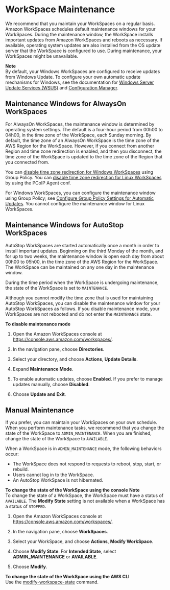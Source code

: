 # WorkSpace Maintenance<a name="workspace-maintenance"></a>

We recommend that you maintain your WorkSpaces on a regular basis\. Amazon WorkSpaces schedules default maintenance windows for your WorkSpaces\. During the maintenance window, the WorkSpace installs important updates from Amazon WorkSpaces and reboots as necessary\. If available, operating system updates are also installed from the OS update server that the WorkSpace is configured to use\. During maintenance, your WorkSpaces might be unavailable\.

**Note**  
By default, your Windows WorkSpaces are configured to receive updates from Windows Update\. To configure your own automatic update mechanisms for Windows, see the documentation for [ Windows Server Update Services \(WSUS\)](https://docs.microsoft.com/windows-server/administration/windows-server-update-services/deploy/deploy-windows-server-update-services) and [Configuration Manager](https://docs.microsoft.com/configmgr/sum/deploy-use/deploy-software-updates)\.

## Maintenance Windows for AlwaysOn WorkSpaces<a name="alwayson-maintenance"></a>

For AlwaysOn WorkSpaces, the maintenance window is determined by operating system settings\. The default is a four\-hour period from 00h00 to 04h00, in the time zone of the WorkSpace, each Sunday morning\. By default, the time zone of an AlwaysOn WorkSpace is the time zone of the AWS Region for the WorkSpace\. However, if you connect from another Region and time zone redirection is enabled, and then you disconnect, the time zone of the WorkSpace is updated to the time zone of the Region that you connected from\.

You can [disable time zone redirection for Windows WorkSpaces](group_policy.md#gp_time_zone) using Group Policy\. You can [disable time zone redirection for Linux WorkSpaces](manage_linux_workspace.md#linux_time_zone) by using the PCoIP Agent conf\.

For Windows WorkSpaces, you can configure the maintenance window using Group Policy; see [Configure Group Policy Settings for Automatic Updates](https://docs.microsoft.com/windows-server/administration/windows-server-update-services/deploy/4-configure-group-policy-settings-for-automatic-updates)\. You cannot configure the maintenance window for Linux WorkSpaces\.

## Maintenance Windows for AutoStop WorkSpaces<a name="autostop-maintenance"></a>

AutoStop WorkSpaces are started automatically once a month in order to install important updates\. Beginning on the third Monday of the month, and for up to two weeks, the maintenance window is open each day from about 00h00 to 05h00, in the time zone of the AWS Region for the WorkSpace\. The WorkSpace can be maintained on any one day in the maintenance window\.

During the time period when the WorkSpace is undergoing maintenance, the state of the WorkSpace is set to `MAINTENANCE`\.

Although you cannot modify the time zone that is used for maintaining AutoStop WorkSpaces, you can disable the maintenance window for your AutoStop WorkSpaces as follows\. If you disable maintenance mode, your WorkSpaces are not rebooted and do not enter the `MAINTENANCE` state\.

**To disable maintenance mode**

1. Open the Amazon WorkSpaces console at [https://console\.aws\.amazon\.com/workspaces/](https://console.aws.amazon.com/workspaces/)\.

1. In the navigation pane, choose **Directories**\.

1. Select your directory, and choose **Actions**, **Update Details**\.

1. Expand **Maintenance Mode**\.

1. To enable automatic updates, choose **Enabled**\. If you prefer to manage updates manually, choose **Disabled**\.

1. Choose **Update and Exit**\.

## Manual Maintenance<a name="admin-maintenance"></a>

If you prefer, you can maintain your WorkSpaces on your own schedule\. When you perform maintenance tasks, we recommend that you change the state of the WorkSpace to `ADMIN_MAINTENANCE`\. When you are finished, change the state of the WorkSpace to `AVAILABLE`\.

When a WorkSpace is in `ADMIN_MAINTENANCE` mode, the following behaviors occur:
+ The WorkSpace does not respond to requests to reboot, stop, start, or rebuild\.
+ Users cannot log in to the WorkSpace\.
+ An AutoStop WorkSpace is not hibernated\.

**To change the state of the WorkSpace using the console**
**Note**  
To change the state of a WorkSpace, the WorkSpace must have a status of `AVAILABLE`\. The **Modify State** setting is not available when a WorkSpace has a status of `STOPPED`\.

1. Open the Amazon WorkSpaces console at [https://console\.aws\.amazon\.com/workspaces/](https://console.aws.amazon.com/workspaces/)\.

1. In the navigation pane, choose **WorkSpaces**\.

1. Select your WorkSpace, and choose **Actions**, **Modify WorkSpace**\.

1. Choose **Modify State**\. For **Intended State**, select **ADMIN\_MAINTENANCE** or **AVAILABLE**\.

1. Choose **Modify**\.

**To change the state of the WorkSpace using the AWS CLI**  
Use the [modify\-workspace\-state](https://docs.aws.amazon.com/cli/latest/reference/workspaces/modify-workspace-state.html) command\.